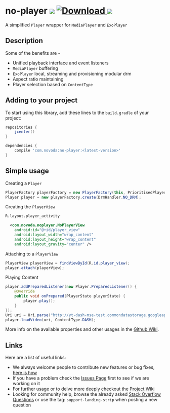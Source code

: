 # no-player [![](https://ci.novoda.com/buildStatus/icon?job=no-player)](https://ci.novoda.com/job/no-player/lastBuild/console) [![Download](https://api.bintray.com/packages/novoda/maven/no-player/images/download.svg) ](https://bintray.com/novoda/maven/no-player/_latestVersion) [![](https://raw.githubusercontent.com/novoda/novoda/master/assets/btn_apache_lisence.png)](LICENSE.txt)

A simplified `Player` wrapper for `MediaPlayer` and `ExoPlayer`

## Description

Some of the benefits are -

- Unified playback interface and event listeners
- `MediaPlayer` buffering
- `ExoPlayer` local, streaming and provisioning modular drm
- Aspect ratio maintaining 
- Player selection based on `ContentType`


## Adding to your project

To start using this library, add these lines to the `build.gradle` of your project:

```groovy
repositories {
    jcenter()
}

dependencies {
    compile 'com.novoda:no-player:<latest-version>'
}
```


## Simple usage
Creating a `Player`
```java
PlayerFactory playerFactory = new PlayerFactory(this, PrioritisedPlayers.prioritiseExoPlayer());
Player player = new playerFactory.create(DrmHandler.NO_DRM);
```
Creating the `PlayerView`
```xml
R.layout.player_activity

  <com.novoda.noplayer.NoPlayerView
    android:id="@+id/player_view"
    android:layout_width="wrap_content"
    android:layout_height="wrap_content"
    android:layout_gravity="center" />
```
Attaching to a `PlayerView`
```java
PlayerView playerView = findViewById(R.id.player_view);
player.attach(playerView);
```


Playing Content

```java
player.addPreparedListener(new Player.PreparedListener() {
    @Override
    public void onPrepared(PlayerState playerState) {
        player.play();
    }
});
Uri uri = Uri.parse("http://yt-dash-mse-test.commondatastorage.googleapis.com/media/car-20120827-manifest.mpd");
player.loadVideo(uri, ContentType.DASH);
```


More info on the available properties and other usages in the [Github Wiki](https://github.com/novoda/no-player/wiki).



## Links

Here are a list of useful links:

 * We always welcome people to contribute new features or bug fixes, [here is how](https://github.com/novoda/novoda/blob/master/CONTRIBUTING.md)
 * If you have a problem check the [Issues Page](https://github.com/novoda/no-player/issues) first to see if we are working on it
 * For further usage or to delve more deeply checkout the [Project Wiki](https://github.com/novoda/no-player/wiki)
 * Looking for community help, browse the already asked [Stack Overflow Questions](http://stackoverflow.com/questions/tagged/support-no-player) or use the tag: `support-landing-strip` when posting a new question  


